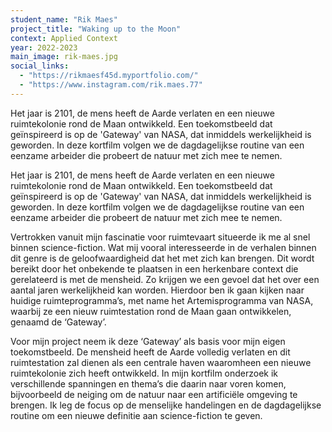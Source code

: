```yaml
---
student_name: "Rik Maes"
project_title: "Waking up to the Moon"
context: Applied Context
year: 2022-2023
main_image: rik-maes.jpg
social_links:
  - "https://rikmaesf45d.myportfolio.com/"
  - "https://www.instagram.com/rik.maes.77"
---
```

Het jaar is 2101, de mens heeft de Aarde verlaten en een nieuwe ruimtekolonie rond de Maan ontwikkeld. Een toekomstbeeld dat geïnspireerd is op de 'Gateway' van NASA, dat inmiddels werkelijkheid is geworden. In deze kortfilm volgen we de dagdagelijkse routine van een eenzame arbeider die probeert de natuur met zich mee te nemen.

Het jaar is 2101, de mens heeft de Aarde verlaten en een nieuwe ruimtekolonie rond de Maan ontwikkeld. Een toekomstbeeld dat geïnspireerd is op de 'Gateway' van NASA, dat inmiddels werkelijkheid is geworden. In deze kortfilm volgen we de dagdagelijkse routine van een eenzame arbeider die probeert de natuur met zich mee te nemen.

Vertrokken vanuit mijn fascinatie voor ruimtevaart situeerde ik me al snel binnen science-fiction. Wat mij vooral interesseerde in de verhalen binnen dit genre is de geloofwaardigheid dat het met zich kan brengen. Dit wordt bereikt door het onbekende te plaatsen in een herkenbare context die gerelateerd is met de mensheid. Zo krijgen we een gevoel dat het over een aantal jaren werkelijkheid kan worden. Hierdoor ben ik gaan kijken naar huidige ruimteprogramma’s, met name het Artemisprogramma van NASA, waarbij ze een nieuw ruimtestation rond de Maan gaan ontwikkelen, genaamd de ‘Gateway’.  

Voor mijn project neem ik deze ‘Gateway’ als basis voor mijn eigen toekomstbeeld. De mensheid heeft de Aarde volledig verlaten en dit ruimtestation zal dienen als een centrale haven waaromheen een nieuwe ruimtekolonie zich heeft ontwikkeld. In mijn kortfilm onderzoek ik verschillende spanningen en thema’s die daarin naar voren komen, bijvoorbeeld de neiging om de natuur naar een artificiële omgeving te brengen. Ik leg de focus op de menselijke handelingen en de dagdagelijkse routine om een nieuwe definitie aan science-fiction te geven.

